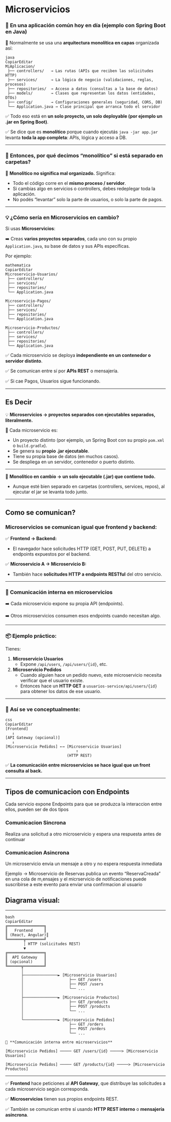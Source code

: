 # Microservicios

### 🎯 **En una aplicación común hoy en día (ejemplo con Spring Boot en Java)**

🔷 Normalmente se usa una **arquitectura monolítica en capas** organizada así:

```
java
CopiarEditar
MiAplicacion/
 ├── controllers/   → Las rutas (APIs que reciben las solicitudes HTTP)
 ├── services/      → La lógica de negocio (validaciones, reglas, procesos)
 ├── repositories/  → Acceso a datos (consultas a la base de datos)
 ├── models/        → Clases que representan los datos (entidades, DTOs)
 ├── config/        → Configuraciones generales (seguridad, CORS, DB)
 └── Application.java → Clase principal que arranca todo el servidor

```

✅ Todo eso está en **un solo proyecto, un solo deployable (por ejemplo un .jar en Spring Boot)**.

✅ Se dice que es **monolítico** porque cuando ejecutás `java -jar app.jar` levanta **toda la app completa**: APIs, lógica y acceso a DB.

---

### 📝 **Entonces, por qué decimos “monolítico” si está separado en carpetas?**

🔴 **Monolítico no significa mal organizado.** Significa:

- Todo el código corre en el **mismo proceso / servidor**.
- Si cambias algo en servicios o controllers, debes redeplegar toda la aplicación.
- No podés “levantar” solo la parte de usuarios, o solo la parte de pagos.

---

### 💡 **¿Cómo sería en Microservicios en cambio?**

Si usas **Microservicios**:

➡️ Creas **varios proyectos separados**, cada uno con su propio `Application.java`, su base de datos y sus APIs específicas.

Por ejemplo:

```
mathematica
CopiarEditar
Microservicio-Usuarios/
 ├── controllers/
 ├── services/
 ├── repositories/
 └── Application.java

Microservicio-Pagos/
 ├── controllers/
 ├── services/
 ├── repositories/
 └── Application.java

Microservicio-Productos/
 ├── controllers/
 ├── services/
 ├── repositories/
 └── Application.java

```

✅ Cada microservicio se deploya **independiente en un contenedor o servidor distinto**.

✅ Se comunican entre sí por **APIs REST** o mensajería.

✅ Si cae Pagos, Usuarios sigue funcionando.

---

## Es Decir

💡 **Microservicios → proyectos separados con ejecutables separados, literalmente.**

🔷 Cada microservicio es:

- Un proyecto distinto (por ejemplo, un Spring Boot con su propio `pom.xml` o `build.gradle`).
- Se genera su **propio .jar ejecutable**.
- Tiene su propia base de datos (en muchos casos).
- Se despliega en un servidor, contenedor o puerto distinto.

---

🎯 **Monolítico en cambio → un solo ejecutable (.jar) que contiene todo.**

- Aunque esté bien separado en carpetas (controllers, services, repos), al ejecutar el jar se levanta todo junto.

---

## Como se comunican?

### **Microservicios se comunican igual que frontend y backend:**

✅ **Frontend → Backend:**

- El navegador hace solicitudes HTTP (GET, POST, PUT, DELETE) a endpoints expuestos por el backend.

✅ **Microservicio A → Microservicio B:**

- También hace **solicitudes HTTP a endpoints RESTful** del otro servicio.

---

### 🔗 **Comunicación interna en microservicios**

➡️ Cada microservicio expone su propia API (endpoints).

➡️ Otros microservicios consumen esos endpoints cuando necesitan algo.

---

### 📦 **Ejemplo práctico:**

Tienes:

1. **Microservicio Usuarios**
    - Expone `/api/users`, `/api/users/{id}`, etc.
2. **Microservicio Pedidos**
    - Cuando alguien hace un pedido nuevo, este microservicio necesita verificar que el usuario existe.
    - Entonces hace un **HTTP GET** a `usuarios-service/api/users/{id}` para obtener los datos de ese usuario.

---

### 🔧 **Así se ve conceptualmente:**

```
css
CopiarEditar
[Frontend]
   ↓
[API Gateway (opcional)]
   ↓
[Microservicio Pedidos] ←→ [Microservicio Usuarios]
                               ↑
                           (HTTP REST)

```

✅ **La comunicación entre microservicios se hace igual que un front consulta al back.**

---

## Tipos de comunicacion con Endpoints

Cada servicio expone Endpoints para que se produzca la interaccion entre ellos, pueden ser de dos tipos

### Comunicacion Sincrona

Realiza una solicitud a otro microservicio y espera una respuesta antes de continuar

### Comunicacion Asincrona

Un microservicio envia un mensaje a otro y no espera respuesta inmediata

Ejemplo → Microservicio de Reservas publica un evento “ReservaCreada” en una cola de m,ensajes y el micrservicio de notificaciones puede suscribirse a este evento para enviar una confirmacion al usuario

## Diagrama visual:

---

```
bash
CopiarEditar
╔════════════════╗
║   Frontend     ║
║ (React, Angular)║
╚═══════╦════════╝
        │ HTTP (solicitudes REST)
        ▼
╔════════════════╗
║  API Gateway   ║
║ (opcional)     ║
╚══════╦═════════╝
       │
       ├───────────────► [Microservicio Usuarios]
       │                    ├── GET /users
       │                    ├── POST /users
       │                    └── ...
       │
       ├───────────────► [Microservicio Productos]
       │                    ├── GET /products
       │                    ├── POST /products
       │                    └── ...
       │
       └───────────────► [Microservicio Pedidos]
                            ├── GET /orders
                            ├── POST /orders
                            └── ...

🔁 **Comunicación interna entre microservicios**

[Microservicio Pedidos] ───── GET /users/{id} ─────> [Microservicio Usuarios]

[Microservicio Pedidos] ───── GET /products/{id} ─────> [Microservicio Productos]

```

---

✅ **Frontend** hace peticiones al **API Gateway**, que distribuye las solicitudes a cada microservicio según corresponda.

✅ **Microservicios** tienen sus propios endpoints REST.

✅ También se comunican entre sí usando **HTTP REST interno** o **mensajería asíncrona**.